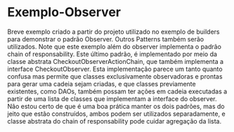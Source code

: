 # Exemplo-Observer
Breve exemplo criado a partir do projeto utilizado no exemplo de builders para demonstrar o padrão Observer. Outros Patterns também serão utilizados.
Note que este exemplo além do observer implementa o padrão chain of responsability. Este último padrão, é implementado por meio da classe abstrata CheckoutObserverActionChain, que também implementa a interface CheckoutObserver. 
Esta implementação parece um tanto quanto confusa mas permite que classes exclusivamente observadoras e prontas para gerar uma cadeia sejam criadas, e que classes previamente existentes, como DAOs, também possam ter ações em cadeia executadas a partir de uma lista de classes que implementam a interface do observer.
Não estou certo de que é uma boa prática manter os dois padrões, mas do jeito que estão construídos, ambos podem ser utilizados separadamente, e classe abstrata do chain of responsability pode cuidar agregação da lista.
